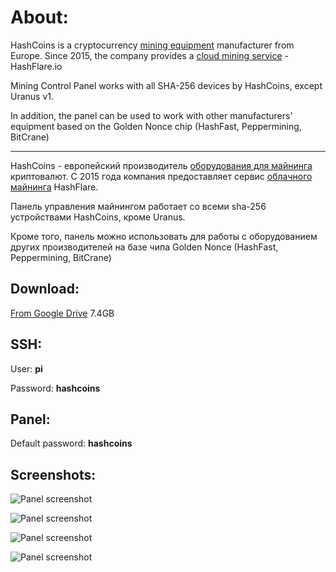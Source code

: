 # About:

HashCoins is a cryptocurrency [mining equipment] manufacturer from Europe. Since 2015, the company provides a [cloud mining service] - HashFlare.io

Mining Control Panel works with all SHA-256 devices by HashCoins, except Uranus v1.

In addition, the panel can be used to work with other manufacturers' equipment based on the Golden Nonce chip (HashFast, Peppermining, BitCrane)

---

HashCoins - европейский производитель [оборудования для майнинга] криптовалют. С 2015 года компания предоставляет сервис [облачного майнинга] HashFlare.

Панель управления майнингом работает со всеми sha-256 устройствами HashCoins, кроме Uranus.

Кроме того, панель можно использовать для работы с оборудованием других производителей на базе чипа Golden Nonce (HashFast, Peppermining, BitCrane)

## Download:

[From Google Drive] 7.4GB

## SSH:

User: __pi__

Password: __hashcoins__

## Panel:

Default password: __hashcoins__

## Screenshots:

![Panel screenshot][screenshot 1]

![Panel screenshot][screenshot 2]

![Panel screenshot][screenshot 3]

![Panel screenshot][screenshot 4]

[mining equipment]: https://www.hashcoins.com/
[cloud mining service]: https://hashflare.io/
[оборудования для майнинга]: https://www.hashcoins.ru/
[облачного майнинга]: https://hashflare.io/?lang=rus
[From Google Drive]: https://drive.google.com/open?id=0B-twBcGMP7U4ckNqRUdUdGd0dEE&authuser=0
[screenshot 1]: https://raw.githubusercontent.com/HashCoins/mining-machine-image/master/img/panel_p1.png
[screenshot 2]: https://raw.githubusercontent.com/HashCoins/mining-machine-image/master/img/panel_p2.png
[screenshot 3]: https://raw.githubusercontent.com/HashCoins/mining-machine-image/master/img/panel_p3.png
[screenshot 4]: https://raw.githubusercontent.com/HashCoins/mining-machine-image/master/img/panel_p4.png

